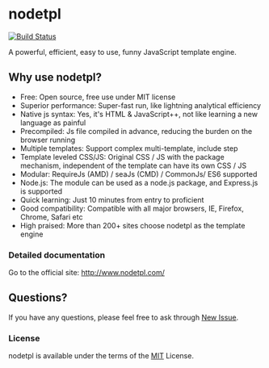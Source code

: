 nodetpl
===

[![Build Status](https://secure.travis-ci.org/pillys/nodetpl.png?branch=master)](https://travis-ci.org/pillys/nodetpl)

A powerful, efficient, easy to use, funny JavaScript template engine.

## Why use nodetpl?

  * Free: Open source, free use under MIT license
  * Superior performance: Super-fast run, like lightning analytical efficiency
  * Native js syntax: Yes, it's HTML & JavaScript++, not like learning a new language as painful
  * Precompiled: Js file compiled in advance, reducing the burden on the browser running
  * Multiple templates: Support complex multi-template, include step
  * Template leveled CSS/JS: Original CSS / JS with the package mechanism, independent of the template can have its own CSS / JS
  * Modular: RequireJs (AMD) / seaJs (CMD) / CommonJs/ ES6 supported
  * Node.js: The module can be used as a node.js package, and Express.js is supported
  * Quick learning: Just 10 minutes from entry to proficient
  * Good compatibility: Compatible with all major browsers, IE, Firefox, Chrome, Safari etc
  * High praised: More than 200+ sites choose nodetpl as the template engine


### Detailed documentation

  Go to the official site: <http://www.nodetpl.com/>

## Questions?

If you have any questions, please feel free to ask through [New Issue](https://github.com/pillys/nodetpl/issues/new).

### License

  nodetpl is available under the terms of the [MIT](LICENSE) License.
